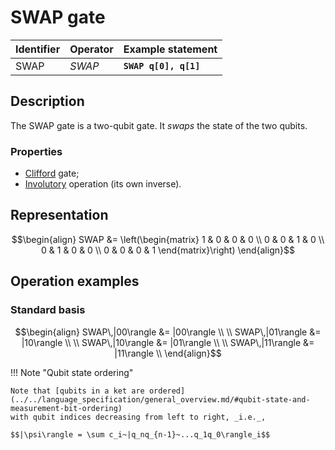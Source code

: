 # SWAP gate

| Identifier | Operator | Example statement     |
|------------|----------|-----------------------|
| SWAP       | $SWAP$   | **`SWAP q[0], q[1]`** |

## Description

The SWAP gate is a two-qubit gate.
It _swaps_ the state of the two qubits.

### Properties

- [Clifford](https://en.wikipedia.org/wiki/Clifford_gates) gate; 
- [Involutory](https://en.wikipedia.org/wiki/Involutory_matrix) operation (its own inverse).

## Representation

$$\begin{align}
SWAP &= \left(\begin{matrix}
1 & 0 & 0 & 0 \\
0 & 0 & 1 & 0 \\
0 & 1 & 0 & 0 \\
0 & 0 & 0 & 1 
\end{matrix}\right)
\end{align}$$

## Operation examples

### Standard basis

$$\begin{align}
SWAP\,|00\rangle &= |00\rangle \\
\\
SWAP\,|01\rangle &= |10\rangle \\
\\
SWAP\,|10\rangle &= |01\rangle \\
\\
SWAP\,|11\rangle &= |11\rangle \\
\end{align}$$

!!! Note "Qubit state ordering"

    Note that [qubits in a ket are ordered](../../language_specification/general_overview.md/#qubit-state-and-measurement-bit-ordering)
    with qubit indices decreasing from left to right, _i.e._,

    $$|\psi\rangle = \sum c_i~|q_nq_{n-1}~...q_1q_0\rangle_i$$
